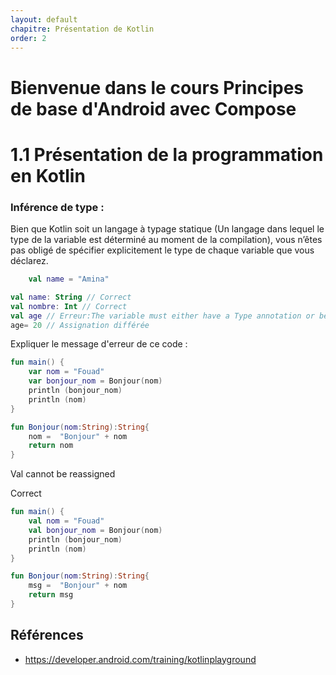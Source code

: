 ```yaml
---
layout: default
chapitre: Présentation de Kotlin
order: 2
---
```


# Bienvenue dans le cours Principes de base d'Android avec Compose

# 1.1 Présentation de la programmation en Kotlin

### Inférence de type :

Bien que Kotlin soit un langage à typage statique (Un langage dans lequel le type de la variable est déterminé au moment de la compilation), vous n’êtes pas obligé de spécifier explicitement le type de chaque variable que vous déclarez.

```kotlin
    val name = "Amina"
```

```kotlin
val name: String // Correct
val nombre: Int // Correct
val age // Erreur:The variable must either have a Type annotation or be initialized
age= 20 // Assignation différée
```

Expliquer le message d'erreur de ce code :

```kotlin
fun main() {
    var nom = "Fouad"
    var bonjour_nom = Bonjour(nom)
    println (bonjour_nom)
    println (nom)
}

fun Bonjour(nom:String):String{
    nom =  "Bonjour" + nom
    return nom
}


```
Val cannot be reassigned


Correct 


```kotlin
fun main() {
    val nom = "Fouad"
    val bonjour_nom = Bonjour(nom)
    println (bonjour_nom)
    println (nom)
}

fun Bonjour(nom:String):String{
    msg =  "Bonjour" + nom
    return msg
}


```

## Références
- https://developer.android.com/training/kotlinplayground